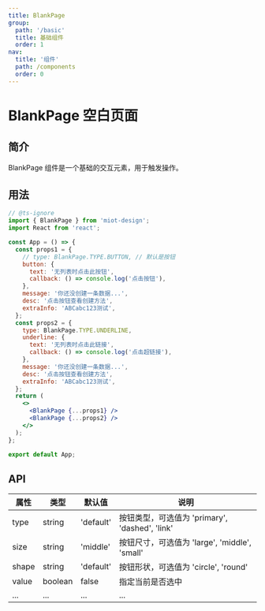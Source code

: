 ```yaml
---
title: BlankPage
group:
  path: '/basic'
  title: 基础组件
  order: 1
nav:
  title: '组件'
  path: /components
  order: 0
---
```


# BlankPage 空白页面

## 简介

BlankPage 组件是一个基础的交互元素，用于触发操作。

## 用法

```jsx
// @ts-ignore
import { BlankPage } from 'miot-design';
import React from 'react';

const App = () => {
  const props1 = {
    // type: BlankPage.TYPE.BUTTON, // 默认是按钮
    button: {
      text: '无列表时点击此按钮',
      callback: () => console.log('点击按钮'),
    },
    message: '你还没创建一条数据...',
    desc: '点击按钮查看创建方法',
    extraInfo: 'ABCabc123测试',
  };
  const props2 = {
    type: BlankPage.TYPE.UNDERLINE,
    underline: {
      text: '无列表时点击此链接',
      callback: () => console.log('点击超链接'),
    },
    message: '你还没创建一条数据...',
    desc: '点击按钮查看创建方法',
    extraInfo: 'ABCabc123测试',
  };
  return (
    <>
      <BlankPage {...props1} />
      <BlankPage {...props2} />
    </>
  );
};

export default App;
```

## API

| 属性  | 类型    | 默认值    | 说明                                           |
| ----- | ------- | --------- | ---------------------------------------------- |
| type  | string  | 'default' | 按钮类型，可选值为 'primary', 'dashed', 'link' |
| size  | string  | 'middle'  | 按钮尺寸，可选值为 'large', 'middle', 'small'  |
| shape | string  | 'default' | 按钮形状，可选值为 'circle', 'round'           |
| value | boolean | false     | 指定当前是否选中                               |
| ...   | ...     | ...       | ...                                            |
